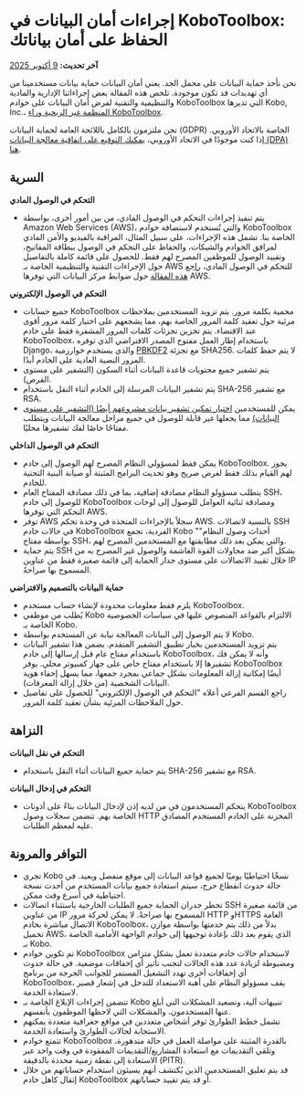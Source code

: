 # إجراءات أمان البيانات في KoboToolbox: الحفاظ على أمان بياناتك
**آخر تحديث:** <a href="https://github.com/kobotoolbox/docs/blob/f7c0f5afa58cad4b40bd6075209daef21a83ee6b/source/is_my_data_safe.md" class="reference">9 أكتوبر 2025</a>

نحن نأخذ حماية البيانات على محمل الجد. يعني أمان البيانات حماية بيانات مستخدمينا من أي تهديدات قد تكون موجودة. تلخص هذه المقالة بعض إجراءاتنا الإدارية والمادية والتنظيمية والتقنية لفرض أمان البيانات على خوادم KoboToolbox التي تديرها Kobo, Inc.، [المنظمة غير الربحية وراء KoboToolbox](https://www.kobotoolbox.org/about-us/).

نحن ملتزمون بالكامل باللائحة العامة لحماية البيانات (GDPR) الخاصة بالاتحاد الأوروبي. إذا كنت موجودًا في الاتحاد الأوروبي، [يمكنك التوقيع على اتفاقية معالجة البيانات (DPA) هنا](https://www.digisigner.com/online/showTemplate?linkId=495db186-9c9e-4627-99f7-a943282eeab5).

## السرية

**التحكم في الوصول المادي**

-   يتم تنفيذ إجراءات التحكم في الوصول المادي، من بين أمور أخرى، بواسطة Amazon Web Services (AWS)، والتي تُستخدم لاستضافة خوادم KoboToolbox الخاصة بنا. تشمل هذه الإجراءات، على سبيل المثال، المراقبة بالفيديو والأمن المادي لمرافق الخوادم والشبكات، والحفاظ على التحكم في الوصول ببطاقة المفاتيح، وتقييد الوصول للموظفين المصرح لهم فقط. للحصول على قائمة كاملة بالتفاصيل حول الإجراءات التقنية والتنظيمية الخاصة بـ AWS للتحكم في الوصول المادي، [راجع هذه المقالة](https://aws.amazon.com/compliance/data-center/controls/) حول ضوابط مركز البيانات التي توفرها AWS.

**التحكم في الوصول الإلكتروني**

-   جميع حسابات KoboToolbox محمية بكلمة مرور. يتم تزويد المستخدمين بملاحظات مرئية حول تعقيد كلمة المرور الخاصة بهم، مما يشجعهم على اختيار كلمة مرور أقوى عند الاقتضاء. يتم تخزين تجزئات كلمات المرور المشفرة فقط على خادم KoboToolbox، باستخدام إطار العمل مفتوح المصدر الافتراضي الذي توفره Django، والذي يستخدم خوارزمية [PBKDF2](https://en.wikipedia.org/wiki/PBKDF2) مع تجزئة SHA256. لا يتم حفظ كلمات المرور النصية العادية على الخادم أبدًا.
-   يتم تشفير جميع محتويات قاعدة البيانات أثناء السكون (التشفير على مستوى القرص).
-   يتم تشفير البيانات المرسلة إلى الخادم أثناء النقل باستخدام SHA-256 مع تشفير RSA.
-   يمكن للمستخدمين [اختيار تمكين تشفير بيانات مشروعهم أيضًا (التشفير على مستوى البيانات)](encrypting_forms.md) مما يجعلها غير قابلة للوصول في جميع مراحل معالجة البيانات ويتطلب مفتاحًا خاصًا لفك تشفيرها محليًا.

**التحكم في الوصول الداخلي**

-   يمكن فقط لمسؤولي النظام المصرح لهم الوصول إلى خادم KoboToolbox. يجوز لهم القيام بذلك فقط لغرض صريح وهو تحديث البرامج المثبتة أو صيانة البنية التحتية للخادم.
-   يتطلب مسؤولو النظام مصادقة إضافية، بما في ذلك مصادقة المفتاح العام SSH، للوصول إلى خادم KoboToolbox ومصادقة ثنائية العوامل للوصول إلى لوحات التحكم التي توفرها AWS.
-   توفر AWS سجلاً بالإجراءات المتخذة في وحدة تحكم AWS. بالنسبة لاتصالات SSH في حالات خادم KoboToolbox الفردية، تجمع Kobo "أحداث وصول النظام" بواسطة مفتاح SSH، والتي يمكن بعد ذلك مطابقتها مع المستخدمين المصرح لهم.
-   يتم حماية SSH بشكل أكبر ضد محاولات القوة الغاشمة والوصول غير المصرح به من خلال تقييد الاتصالات على مستوى جدار الحماية إلى قائمة صغيرة فقط من عناوين IP المسموح بها صراحةً.

**حماية البيانات بالتصميم والافتراضي**

-   يلزم فقط معلومات محدودة لإنشاء حساب مستخدم KoboToolbox.
-   يُطلب من موظفي Kobo الالتزام بالقواعد المنصوص عليها في سياسات الخصوصية الخاصة بـ Kobo.
-   لا يتم الوصول إلى البيانات المعالجة نيابة عن المستخدم بواسطة Kobo.
-   يتم تزويد المستخدمين بخيار تطبيق التشفير المتقدم. يضمن هذا تشفير البيانات باستخدام مفتاح عام قبل إرسالها إلى خادم KoboToolbox، وأنه لا يمكن فك تشفيرها إلا باستخدام مفتاح خاص على جهاز كمبيوتر محلي. يوفر KoboToolbox أيضًا إمكانية إزالة المعلومات بشكل جماعي بمجرد جمعها، مما يسهل إخفاء هوية البيانات الشخصية (من خلال إزالة المعرفات).
-   راجع القسم الفرعي أعلاه "التحكم في الوصول الإلكتروني" للحصول على تفاصيل حول الملاحظات المرئية بشأن تعقيد كلمة المرور.

## النزاهة

**التحكم في نقل البيانات**

-   يتم حماية جميع البيانات أثناء النقل باستخدام SHA-256 مع تشفير RSA.

**التحكم في إدخال البيانات**

-   يتحكم المستخدمون في من لديه إذن لإدخال البيانات بناءً على أذونات KoboToolbox الخاصة بهم. تتضمن سجلات وصول HTTP المخزنة على الخادم المستخدم المصادق عليه لمعظم الطلبات.

## التوافر والمرونة

-   تجري Kobo نسخًا احتياطيًا يوميًا لجميع قواعد البيانات إلى موقع منفصل وبعيد. في حالة حدوث انقطاع حرج، سيتم استعادة جميع بيانات المستخدم من أحدث نسخة احتياطية في أسرع وقت ممكن.
-   تحظر جدران الحماية جميع الطلبات الخارجية باستثناء اتصالات SSH من قائمة صغيرة من عناوين IP المسموح بها صراحةً. لا يمكن لحركة مرور HTTP وHTTPS العامة الاتصال مباشرة بخادم KoboToolbox، بدلاً من ذلك يتم خدمتها بواسطة موازن تحميل AWS، الذي يقوم بعد ذلك بإعادة توجيهها إلى خوادم الواجهة الأمامية الخاصة بـ Kobo.
-   تم تكوين خوادم KoboToolbox لاستخدام حالات خادم متعددة تعمل بشكل متزامن ومضبوطة لزيادة عدد هذه الحالات لتجنب تأثير أي إخفاقات موضعية. في حالة حدوث أي إخفاقات أخرى تهدد التشغيل المستمر للجوانب الحرجة من برنامج KoboToolbox، يقف مسؤولو النظام على أهبة الاستعداد للتدخل في إشعار قصير لاستعادة الخدمة.
-   تتضمن إجراءات الإبلاغ الخاصة بـ Kobo تنبيهات آلية، وتصعيد المشكلات التي أبلغ عنها المستخدمون، والمشكلات التي لاحظها الموظفون بأنفسهم.
-   تشمل خطط الطوارئ توفر أشخاص متعددين في مواقع جغرافية متعددة يمكنهم الاستجابة لحالات الطوارئ واستعادة الخدمة.
-   تتمتع خوادم KoboToolbox بالقدرة المثبتة على مواصلة العمل في حالة متدهورة، وتلقي التقديمات مع استعادة المشاريع/التقديمات المفقودة في وقت واحد عبر الاستعادة إلى نقطة زمنية محددة بالدقيقة (PITR).
-   قد يتم تعليق المستخدمين الذين يُكتشف أنهم يسيئون استخدام حساباتهم من خلال إثقال كاهل خادم KoboToolbox أو قد يتم تقييد حساباتهم.